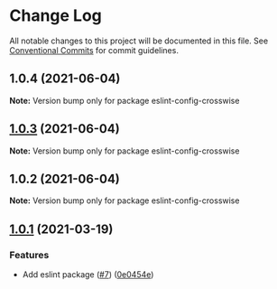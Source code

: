 # Change Log

All notable changes to this project will be documented in this file.
See [Conventional Commits](https://conventionalcommits.org) for commit guidelines.

## 1.0.4 (2021-06-04)

**Note:** Version bump only for package eslint-config-crosswise





## [1.0.3](https://github.com/goSoftWithVenus/crosswise-toolkit/tree/master/packages/eslint-config-crosswise/compare/eslint-config-crosswise@1.0.2...eslint-config-crosswise@1.0.3) (2021-06-04)

**Note:** Version bump only for package eslint-config-crosswise





## 1.0.2 (2021-06-04)

**Note:** Version bump only for package eslint-config-crosswise





## [1.0.1](https://github.com/pancakeswap/pancake-toolkit/tree/master/packages/eslint-config-pancake/compare/@pancakeswap-libs/eslint-config-pancake@1.0.1...@pancakeswap-libs/eslint-config-pancake@1.0.1) (2021-03-19)


### Features

* Add eslint package ([#7](https://github.com/pancakeswap/pancake-toolkit/tree/master/packages/eslint-config-pancake/issues/7)) ([0e0454e](https://github.com/pancakeswap/pancake-toolkit/tree/master/packages/eslint-config-pancake/commit/0e0454eb9a63e976934956dc5c66fbef2ce2017a))
